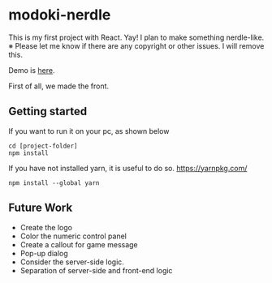 # modoki-nerdle

This is my first project with React. Yay!
I plan to make something nerdle-like.
※ Please let me know if there are any copyright or other issues. I will remove this.

Demo is [here](https://hazukit0.github.io/modoki-nerdle/).

First of all, we made the front.

## Getting started
If you want to run it on your pc, as shown below

    cd [project-folder]
    npm install

If you have not installed yarn, it is useful to do so.
https://yarnpkg.com/

    npm install --global yarn


## Future Work
- Create the logo
- Color the numeric control panel
- Create a callout for game message
- Pop-up dialog
- Consider the server-side logic.
- Separation of server-side and front-end logic
